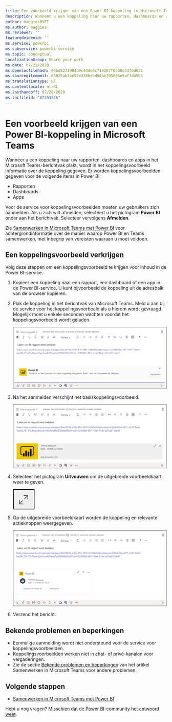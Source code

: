 ```yaml
---
title: Een voorbeeld krijgen van een Power BI-koppeling in Microsoft Teams
description: Wanneer u een koppeling naar uw rapporten, dashboards en apps in het Microsoft Teams-berichtvak plakt, wordt in het koppelingsvoorbeeld informatie over de koppeling gegeven.
author: maggiesMSFT
ms.author: maggies
ms.reviewer: ''
featuredvideoid: ''
ms.service: powerbi
ms.subservice: powerbi-service
ms.topic: conceptual
LocalizationGroup: Share your work
ms.date: 07/22/2020
ms.openlocfilehash: 06bd8271904b9c44de6c71e287f0560c54f6d031
ms.sourcegitcommit: 65025ab7ae57e338bdbd94be795886e5affd45b4
ms.translationtype: HT
ms.contentlocale: nl-NL
ms.lasthandoff: 07/28/2020
ms.locfileid: "87253846"
---
```

# <a name="get-a-power-bi-link-preview-in-microsoft-teams"></a>Een voorbeeld krijgen van een Power BI-koppeling in Microsoft Teams

Wanneer u een koppeling naar uw rapporten, dashboards en apps in het Microsoft Teams-berichtvak plakt, wordt in het koppelingsvoorbeeld informatie over de koppeling gegeven. Er worden koppelingsvoorbeelden gegeven voor de volgende items in Power BI:

- Rapporten
- Dashboards
- Apps

Voor de service voor koppelingsvoorbeelden moeten uw gebruikers zich aanmelden. Als u zich wilt afmelden, selecteert u het pictogram **Power BI** onder aan het berichtvak. Selecteer vervolgens **Afmelden**.

Zie [Samenwerken in Microsoft Teams met Power BI](service-collaborate-microsoft-teams.md) voor achtergrondinformatie over de manier waarop Power BI en Teams samenwerken, met inbegrip van vereisten waaraan u moet voldoen.

## <a name="get-a-link-preview"></a>Een koppelingsvoorbeeld verkrijgen

Volg deze stappen om een koppelingsvoorbeeld te krijgen voor inhoud in de Power BI-service.

1. Kopieer een koppeling naar een rapport, een dashboard of een app in de Power BI-service. U kunt bijvoorbeeld de koppeling uit de adresbalk van de browser kopiëren.

1. Plak de koppeling in het berichtvak van Microsoft Teams. Meld u aan bij de service voor het koppelingsvoorbeeld als u hierom wordt gevraagd. Mogelijk moet u enkele seconden wachten voordat het koppelingsvoorbeeld wordt geladen.

    ![Schermopname van Aanmelden bij Power BI-bot.](media/service-teams-link-preview/service-teams-link-preview-sign-in-needed.png)

1. Na het aanmelden verschijnt het basiskoppelingsvoorbeeld.

    ![Schermopname van het basiskoppelingsvoorbeeld.](media/service-teams-link-preview/service-teams-link-preview-basic.png)

1. Selecteer het pictogram **Uitvouwen** om de uitgebreide voorbeeldkaart weer te geven.

    ![Schermopname van het pictogram Uitvouwen.](media/service-teams-link-preview/service-teams-link-preview-expand-icon.png)

1. Op de uitgebreide voorbeeldkaart worden de koppeling en relevante actieknoppen weergegeven.

    ![Schermopname van een uitgebreide koppelingsvoorbeeldkaart.](media/service-teams-link-preview/service-teams-link-preview-nice-card.png)

1. Verzend het bericht.

## <a name="known-issues-and-limitations"></a>Bekende problemen en beperkingen

- Eenmalige aanmelding wordt niet ondersteund voor de service voor koppelingsvoorbeelden.
- Koppelingsvoorbeelden werken niet in chat- of privé-kanalen voor vergaderingen.
- Zie de sectie [Bekende problemen en beperkingen](service-collaborate-microsoft-teams.md#known-issues-and-limitations) van het artikel Samenwerken in Microsoft Teams voor andere problemen.

## <a name="next-steps"></a>Volgende stappen

- [Samenwerken in Microsoft Teams met Power BI](service-collaborate-microsoft-teams.md)

Hebt u nog vragen? [Misschien dat de Power BI-community het antwoord weet](https://community.powerbi.com/).
